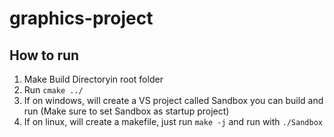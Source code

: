 # graphics-project

## How to run
1. Make Build Directoryin root folder
2. Run `cmake ../`
3. If on windows, will create a VS project called Sandbox you can build and run (Make sure to set Sandbox as startup project)
4. If on linux, will create a makefile, just run `make -j` and run with `./Sandbox`
